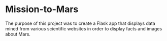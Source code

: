 # Mission-to-Mars
The purpose of this project was to create a Flask app that displays data mined from various scientific websites in order to display facts and images about Mars. 
